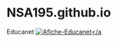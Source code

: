 # NSA195.github.io
Educanet
<a href='https://postimg.cc/fJFsXrjB' target='_blank'><img src='https://i.postimg.cc/XYNvMMZS/Afiche-Educanet.png' border='0' alt='Afiche-Educanet'/></a
